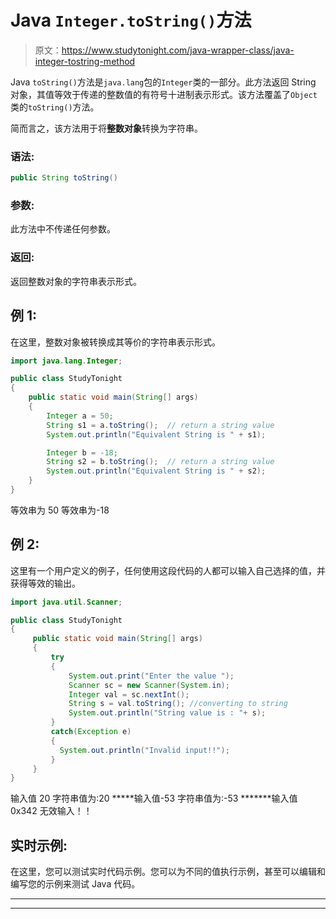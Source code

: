 # Java `Integer.toString()`方法

> 原文：<https://www.studytonight.com/java-wrapper-class/java-integer-tostring-method>

Java `toString()`方法是`java.lang`包的`Integer`类的一部分。此方法返回 String 对象，其值等效于传递的整数值的有符号十进制表示形式。该方法覆盖了`Object`类的`toString()`方法。

简而言之，该方法用于将**整数对象**转换为字符串。

### 语法:

```java
public String toString() 
```

### 参数:

此方法中不传递任何参数。

### 返回:

返回整数对象的字符串表示形式。

## 例 1:

在这里，整数对象被转换成其等价的字符串表示形式。

```java
import java.lang.Integer;

public class StudyTonight
{  
    public static void main(String[] args) 
    {  
        Integer a = 50;       
        String s1 = a.toString();  // return a string value 
        System.out.println("Equivalent String is " + s1);              

        Integer b = -18;                    
        String s2 = b.toString();  // return a string value 
        System.out.println("Equivalent String is " + s2);  
    }  
} 
```

等效串为 50
等效串为-18

## 例 2:

这里有一个用户定义的例子，任何使用这段代码的人都可以输入自己选择的值，并获得等效的输出。

```java
import java.util.Scanner;  

public class StudyTonight
{  
     public static void main(String[] args) 
     {  
         try
         {
             System.out.print("Enter the value ");  
             Scanner sc = new Scanner(System.in);  
             Integer val = sc.nextInt();  
             String s = val.toString(); //converting to string
             System.out.println("String value is : "+ s);          
         }
         catch(Exception e)
         {
           System.out.println("Invalid input!!");
         }
     }  
} 
```

输入值 20
字符串值为:20
*****输入值-53
字符串值为:-53
*******输入值 0x342
无效输入！！

## 实时示例:

在这里，您可以测试实时代码示例。您可以为不同的值执行示例，甚至可以编辑和编写您的示例来测试 Java 代码。

* * *

* * *